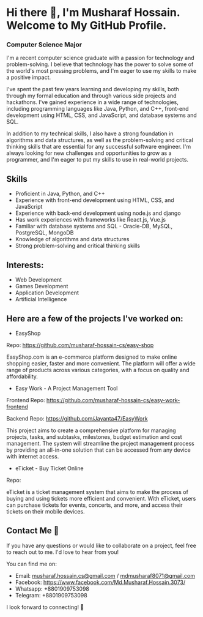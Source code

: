 # Hi there 👋, I'm Musharaf Hossain. Welcome to My GitHub Profile.
### Computer Science Major
I'm a recent computer science graduate with a passion for technology and problem-solving. I believe that technology has the power to solve some of the world's most pressing problems, and I'm eager to use my skills to make a positive impact.

I've spent the past few years learning and developing my skills, both through my formal education and through various side projects and hackathons. I've gained experience in a wide range of technologies, including programming languages like Java, Python, and C++, front-end development using HTML, CSS, and JavaScript, and database systems and SQL.

In addition to my technical skills, I also have a strong foundation in algorithms and data structures, as well as the problem-solving and critical thinking skills that are essential for any successful software engineer. I'm always looking for new challenges and opportunities to grow as a programmer, and I'm eager to put my skills to use in real-world projects.

## Skills

- Proficient in Java, Python, and C++
- Experience with front-end development using HTML, CSS, and JavaScript
- Experience with back-end development using node.js and django
- Has work experiences with frameworks like React.js, Vue.js
- Familiar with database systems and SQL - Oracle-DB, MySQL, PostgreSQL, MongoDB
- Knowledge of algorithms and data structures
- Strong problem-solving and critical thinking skills

## Interests: 

- Web Development
- Games Development
- Application Development
- Artificial Intelligence

## Here are a few of the projects I've worked on:

- EasyShop

Repo: https://github.com/musharaf-hossain-cs/easy-shop

EasyShop.com is an e-commerce platform designed to make online shopping easier, faster and more convenient. The platform will offer a wide range of products across various categories, with a focus on quality and affordability.

- Easy Work - A Project Management Tool 

Frontend Repo: https://github.com/musharaf-hossain-cs/easy-work-frontend

Backend Repo: https://github.com/Jayanta47/EasyWork

This project aims to create a comprehensive platform for managing projects, tasks, and subtasks, milestones, budget estimation and cost management. The system will streamline the project management process by providing an all-in-one solution that can be accessed from any device with internet access.
- eTicket - Buy Ticket Online

Repo:

eTicket is a ticket management system that aims to make the process of buying and using tickets more efficient and convenient. With eTicket, users can purchase tickets for events, concerts, and more, and access their tickets on their mobile devices.


## Contact Me 💬

If you have any questions or would like to collaborate on a project, feel free to reach out to me. I'd love to hear from you!

You can find me on:

- Email: musharaf.hossain.cs@gmail.com / mdmusharaf8071@gmail.com
- Facebook: https://www.facebook.com/Md.Musharaf.Hossain.3073/
- Whatsapp: +8801909753098
- Telegram: +8801909753098

I look forward to connecting! 🤝
